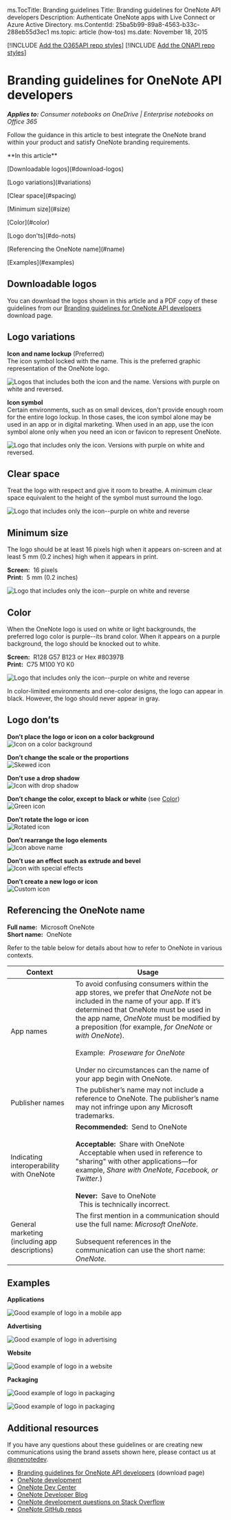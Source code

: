 ms.TocTitle: Branding guidelines
Title: Branding guidelines for OneNote API developers 
Description: Authenticate OneNote apps with Live Connect or Azure Active Directory.
ms.ContentId: 25ba5b99-89a8-4563-b33c-288eb55d3ec1
ms.topic: article (how-tos)
ms.date: November 18, 2015

[!INCLUDE [Add the O365API repo styles](../includes/controls/addo365apistyles.xml)]
[!INCLUDE [Add the ONAPI repo styles](../includes/controls/addonapistyles.xml)]

# Branding guidelines for OneNote API developers 
 
*__Applies to:__ Consumer notebooks on OneDrive | Enterprise notebooks on Office 365*

Follow the guidance in this article to best integrate the OneNote brand within your product and satisfy OneNote branding requirements.

<p id="tb-padding">**In this article**</p>

<p id="indent">[Downloadable logos](#download-logos)</p>
<p id="indent">[Logo variations](#variations)</p>
<p id="indent">[Clear space](#spacing)</p>
<p id="indent">[Minimum size](#size)</p>
<p id="indent">[Color](#color)</p>
<p id="indent">[Logo don'ts](#do-nots)</p>
<p id="indent">[Referencing the OneNote name](#name)</p>
<p id="indent">[Examples](#examples)</p>


<a name="download-logos"></a>
## Downloadable logos
You can download the logos shown in this article and a PDF copy of these guidelines from our [Branding guidelines for OneNote API developers](https://www.microsoft.com/download/details.aspx?id=42977) download page.

<a name="variations"></a>
## Logo variations

**Icon and name lockup** (Preferred)  
The icon symbol locked with the name. This is the preferred graphic representation of the OneNote logo.

  ![Logos that includes both the icon and the name. Versions with purple on white and reversed.](images\onenote\OneNoteLogoBGs.png)

**Icon symbol**  
Certain environments, such as on small devices, don't provide enough room for the entire logo lockup. In those cases, the icon symbol alone may be used in an app or in digital marketing. When used in an app, use the icon symbol alone only when you need an icon or favicon to represent OneNote.

  ![Logo that includes only the icon.  Versions with purple on white and reversed.](images\onenote\OneNoteLogoIcon.png)

<a name="spacing"></a>
## Clear space 
Treat the logo with respect and give it room to breathe. A minimum clear space equivalent to the height of the symbol must surround the logo.

  ![Logo that includes only the icon--purple on white and reverse](images\onenote\OneNoteLogoClearSpace.png)


<a name="size"></a>
## Minimum size 
The logo should be at least 16 pixels high when it appears on-screen and at least 5 mm (0.2 inches) high when it appears in print.

**Screen:**&nbsp;&nbsp;16 pixels  
**Print:**&nbsp;&nbsp;5 mm (0.2 inches) 

  ![Logo that includes only the icon--purple on white and reverse](images\onenote\OneNoteLogoMinSize.png)


<a name="color"></a>
## Color
When the OneNote logo is used on white or light backgrounds, the preferred logo color is purple--its brand color. When it appears on a purple background, the logo should be knocked out to white.

**Screen:**&nbsp;&nbsp;R128 G57 B123 or Hex #80397B  
**Print:**&nbsp;&nbsp;C75 M100 Y0 K0 

  ![Logo that includes only the icon--purple on white and reverse](images\onenote\OneNoteLogoBGs.png)
 
In color-limited environments and one-color designs, the logo can appear in black. However, the logo should never appear in gray.
<!--or white?-->

<a name="do-nots"></a>
## Logo don’ts

**Don’t place the logo or icon on a color background**  
![Icon on a color background](images\onenote\OneNoteLogoDonts1.png)

**Don’t change the scale or the proportions**    
![Skewed icon](images\onenote\OneNoteLogoDonts2.png)

**Don’t use a drop shadow**  
![Icon with drop shadow](images\onenote\OneNoteLogoDonts3.png)

**Don’t change the color, except to black or white** (see [Color](#color))  
![Green icon](images\onenote\OneNoteLogoDonts4.png) 

**Don’t rotate the logo or icon**   
![Rotated icon](images\onenote\OneNoteLogoDonts5.png)

**Don’t rearrange the logo elements**  
![Icon above name](images\onenote\OneNoteLogoDonts6.png)

**Don’t use an effect such as extrude and bevel**  
![Icon with special effects](images\onenote\OneNoteLogoDonts7.png)

**Don’t create a new logo or icon**  
![Custom icon](images\onenote\OneNoteLogoDonts8.png)
 
<a name="name"></a>
## Referencing the OneNote name

**Full name:**&nbsp;&nbsp;Microsoft OneNote  
**Short name:**&nbsp;&nbsp;OneNote
 
Refer to the table below for details about how to refer to OneNote in various contexts.

| Context | Usage |
|------|------|
| App names | To avoid confusing consumers within the app stores, we prefer that *OneNote* not be included in the name of your app. If it’s determined that OneNote must be used in the app name, *OneNote* must be modified by a preposition (for example, *for OneNote* or *with OneNote*).<br /><br />Example:&nbsp;&nbsp;*Proseware for OneNote*<br /><br />Under no circumstances can the name of your app begin with OneNote.
| Publisher names | The publisher’s name may not include a reference to OneNote. The publisher’s name may not infringe upon any Microsoft trademarks. |
| Indicating interoperability with OneNote | **Recommended:**&nbsp;&nbsp;Send to OneNote<br /><br />**Acceptable:**&nbsp;&nbsp;Share with OneNote<br />&nbsp;&nbsp;Acceptable when used in reference to "sharing" with other applications—for example, *Share with OneNote, Facebook, or Twitter.*)<br /><br />**Never:**&nbsp;&nbsp;Save to OneNote<br />&nbsp;&nbsp;This is technically incorrect. |
| General marketing (including app descriptions) | The first mention in a communication should use the full name: *Microsoft OneNote*.<br /><br />Subsequent references in the communication can use the short name: *OneNote*.
 
<a name="examples"></a>
## Examples

**Applications**

![Good example of logo in a mobile app](images\onenote\OneNoteUsageApps.png)


**Advertising**

![Good example of logo in advertising](images\onenote\OneNoteUsageAdvertising.jpg)


**Website**

![Good example of logo in a website](images\onenote\OneNoteUsageWebsite.png)


**Packaging**

![Good example of logo in packaging](images\onenote\OneNoteUsagePackaging1.png)

![Good example of logo in packaging](images\onenote\OneNoteUsagePackaging2.png)


## Additional resources
If you have any questions about these guidelines or are creating new communications using the brand assets shown here, please contact us at [@onenotedev](http://twitter.com/onenotedev).

- [Branding guidelines for OneNote API developers](https://www.microsoft.com/download/details.aspx?id=42977) (download page)
- [OneNote development](../howto/onenote-landing.md)
- [OneNote Dev Center](http://dev.onenote.com/)
- [OneNote Developer Blog](http://go.microsoft.com/fwlink/?LinkID=390183)
- [OneNote development questions on Stack Overflow](http://go.microsoft.com/fwlink/?LinkID=390182) 
- [OneNote GitHub repos](http://go.microsoft.com/fwlink/?LinkID=390178)

